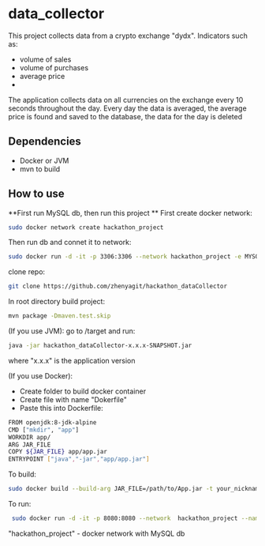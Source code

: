 # data_collector

This project collects data from a crypto exchange "dydx".
Indicators such as:
- volume of sales
- volume of purchases
- average price
-
The application collects data on all currencies on the exchange every 10 seconds throughout the day.
Every day the data is averaged, the average price is found and saved to the database, the data for the day is deleted


## Dependencies
- Docker or JVM
- mvn to build

## How to use
**First run MySQL db, then run this project **
First create docker network:
```sh 
sudo docker network create hackathon_project
```
Then run db and connet it to network:
```sh 
sudo docker run -d -it -p 3306:3306 --network hackathon_project -e MYSQL_ROOT_PASSWORD=xxx -e MYSQL_DATABASE=calculator_sure_db --name calculator_sure_app mysql
```
clone repo:
```sh 
git clone https://github.com/zhenyagit/hackathon_dataCollector
```

In root directory build project:
```sh
mvn package -Dmaven.test.skip
```

(If you use JVM):
go to /target and run:
```sh
java -jar hackathon_dataCollector-x.x.x-SNAPSHOT.jar
```
where "x.x.x" is the application version

(If you use Docker):
- Create folder to build docker container
- Create file with name "Dokerfile"
- Paste this into Dockerfile:
```sh
FROM openjdk:8-jdk-alpine
CMD ["mkdir", "app"]
WORKDIR app/
ARG JAR_FILE
COPY ${JAR_FILE} app/app.jar
ENTRYPOINT ["java","-jar","app/app.jar"]
```
To build:
```sh
sudo docker build --build-arg JAR_FILE=/path/to/App.jar -t your_nickname/data_collector .
```
To run:
```sh
 sudo docker run -d -it -p 8080:8080 --network  hackathon_project --name data_collector your_nickname/data_collector
```
"hackathon_project" - docker network with MySQL db


